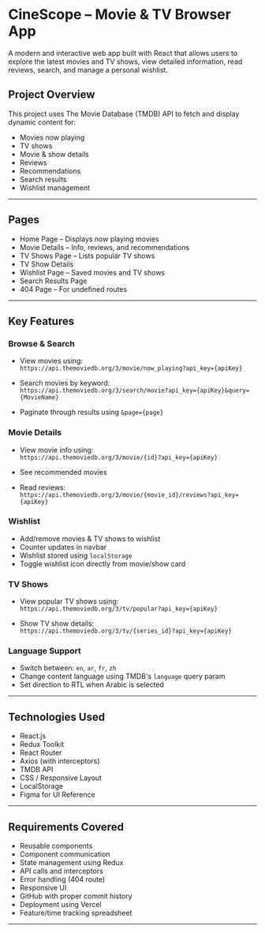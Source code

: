 # CineScope – Movie & TV Browser App

A modern and interactive web app built with React that allows users to explore the latest movies and TV shows, view detailed information, read reviews, search, and manage a personal wishlist.

## Project Overview

This project uses The Movie Database (TMDB) API to fetch and display dynamic content for:

- Movies now playing
- TV shows
- Movie & show details
- Reviews
- Recommendations
- Search results
- Wishlist management

---

## Pages

- Home Page – Displays now playing movies
- Movie Details – Info, reviews, and recommendations
- TV Shows Page – Lists popular TV shows
- TV Show Details
- Wishlist Page – Saved movies and TV shows
- Search Results Page
- 404 Page – For undefined routes

---

## Key Features

### Browse & Search

- View movies using:  
  `https://api.themoviedb.org/3/movie/now_playing?api_key={apiKey}`

- Search movies by keyword:  
  `https://api.themoviedb.org/3/search/movie?api_key={apiKey}&query={MovieName}`

- Paginate through results using `&page={page}`

### Movie Details

- View movie info using:  
  `https://api.themoviedb.org/3/movie/{id}?api_key={apiKey}`

- See recommended movies
- Read reviews:  
  `https://api.themoviedb.org/3/movie/{movie_id}/reviews?api_key={apiKey}`

### Wishlist

- Add/remove movies & TV shows to wishlist
- Counter updates in navbar
- Wishlist stored using `localStorage`
- Toggle wishlist icon directly from movie/show card

### TV Shows

- View popular TV shows using:  
  `https://api.themoviedb.org/3/tv/popular?api_key={apiKey}`

- Show TV show details:  
  `https://api.themoviedb.org/3/tv/{series_id}?api_key={apiKey}`

### Language Support

- Switch between: `en`, `ar`, `fr`, `zh`
- Change content language using TMDB's `language` query param
- Set direction to RTL when Arabic is selected

---

## Technologies Used

- React.js
- Redux Toolkit
- React Router
- Axios (with interceptors)
- TMDB API
- CSS / Responsive Layout
- LocalStorage
- Figma for UI Reference

---

## Requirements Covered

- Reusable components
- Component communication
- State management using Redux
- API calls and interceptors
- Error handling (404 route)
- Responsive UI
- GitHub with proper commit history
- Deployment using Vercel
- Feature/time tracking spreadsheet

---
